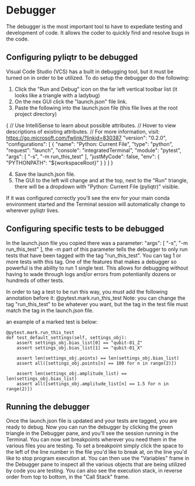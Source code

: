 # Debugger

The debugger is the most important tool to have to expediate testing and development of code. 
It allows the coder to quickly find and resolve bugs in the code.


## Configuring pyliqtr to be debugged

Visual Code Studio (VCS) has a built in debugging tool, but it must be turned on in order to be utilized.
To do setup the debugger do the following:

1. Click the "Run and Debug" icon on the far left vertical toolbar list (it looks like a triangle with a ladybug)
2. On the nex GUI click the "launch.json" file link.
3. Paste the following into the launch.json file (this file lives at the root project directory)

{
    // Use IntelliSense to learn about possible attributes.
    // Hover to view descriptions of existing attributes.
    // For more information, visit: https://go.microsoft.com/fwlink/?linkid=830387
    "version": "0.2.0",
    "configurations": [
        {
            "name": "Python: Current File",
            "type": "python",
            "request": "launch",
            "console": "integratedTerminal",
            "module": "pytest",
            "args": [
                "-s",
                "-m run_this_test"
            ],
            "justMyCode": false,
            "env": {
                "PYTHONPATH": "${workspaceRoot}"
            }
        }
    ]
}

4. Save the launch.json file.
5. The GUI to the left will change and at the top, next to the "Run" triangle, there will be a dropdown with "Python: Current File (pyliqtr)" visible.

If it was configured correctly you'll see the env for your main conda environment started and the Terminal session will automatically change to wherever pyliqtr lives.


## Configuring specific tests to be debugged

In the launch.json file you copied there was a parameter:
            "args": [
                "-s",
                "-m run_this_test"
            ],
the -m part of this parameter tells the debugger to only run tests that have been tagged with the tag "run_this_test".
You can tag 1 or more tests with this tag. One of the features that makes a debugger so powerful is the ability to run 1 single test.
This allows for debugging without having to wade through logs and/or errors from potentianlly dozens or hundreds of other tests.

In order to tag a test to be run this way, you must add the following annotation before it:
    @pytest.mark.run_this_test
Note: you can change the tag "run_this_test" to be whatever you want, but the tag in the test file must match the tag in the launch.json file.

an example of a marked test is below:

    @pytest.mark.run_this_test
    def test_default_settings(self, settings_obj):
        assert settings_obj.bias_list[0] == "qubit-01_Z"
        assert settings_obj.bias_list[1] == "qubit-01_X"

        assert len(settings_obj.points) == len(settings_obj.bias_list)
        assert all([settings_obj.points[n] == 100 for n in range(2)])

        assert len(settings_obj.amplitude_list) == len(settings_obj.bias_list)
        assert all([settings_obj.amplitude_list[n] == 1.5 for n in range(2)])


## Running the debugger

Once the launch.json file is updated and your tests are tagged, you are ready to debug.
Now you can run the debugger by clicking the green triangle in the Debugger pane, and you'll see the session running in the Terminal.
You can now set breakpoints wherever you need them in the various files you are testing.
To set a breakpoint simply click the space to the left of the line number in the file you'd like to break at, on the line you'd
like to stop program execution at. You can then use the "Variables" frame in the Debugger pane to inspect all the various objects
that are being utilized by code you are testing.
You can also see the execution stack, in reverse order from top to bottom, in the "Call Stack" frame.

